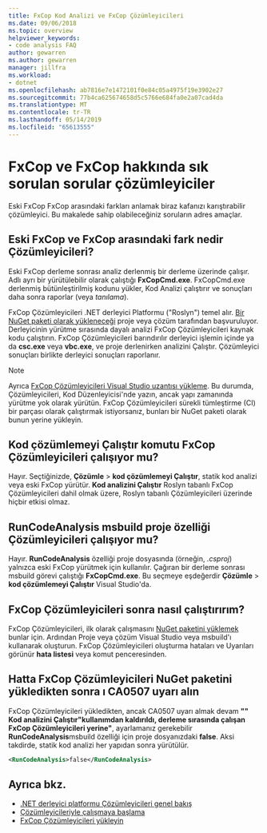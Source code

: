 ```yaml
---
title: FxCop Kod Analizi ve FxCop Çözümleyicileri
ms.date: 09/06/2018
ms.topic: overview
helpviewer_keywords:
- code analysis FAQ
author: gewarren
ms.author: gewarren
manager: jillfra
ms.workload:
- dotnet
ms.openlocfilehash: ab7816e7e1472101f0e84c05a4975f19e3902e27
ms.sourcegitcommit: 77b4ca625674658d5c5766e684fa0e2a07cad4da
ms.translationtype: MT
ms.contentlocale: tr-TR
ms.lasthandoff: 05/14/2019
ms.locfileid: "65613555"
---
```

# <a name="frequently-asked-questions-about-fxcop-and-fxcop-analyzers"></a>FxCop ve FxCop hakkında sık sorulan sorular çözümleyiciler

Eski FxCop FxCop arasındaki farkları anlamak biraz kafanızı karıştırabilir çözümleyici. Bu makalede sahip olabileceğiniz soruların adres amaçlar.

## <a name="whats-the-difference-between-legacy-fxcop-and-fxcop-analyzers"></a>Eski FxCop ve FxCop arasındaki fark nedir Çözümleyicileri?

Eski FxCop derleme sonrası analiz derlenmiş bir derleme üzerinde çalışır. Adlı ayrı bir yürütülebilir olarak çalıştığı **FxCopCmd.exe**. FxCopCmd.exe derlenmiş bütünleştirilmiş kodunu yükler, Kod Analizi çalıştırır ve sonuçları daha sonra raporlar (veya *tanılama*).

FxCop Çözümleyicileri .NET derleyici Platformu ("Roslyn") temel alır. [Bir NuGet paketi olarak yükleneceği](install-fxcop-analyzers.md#to-install-fxcop-analyzers-as-a-nuget-package) proje veya çözüm tarafından başvuruluyor. Derleyicinin yürütme sırasında dayalı analizi FxCop Çözümleyicileri kaynak kodu çalıştırın. FxCop Çözümleyicileri barındırılır derleyici işlemin içinde ya da **csc.exe** veya **vbc.exe**, ve proje derlenirken analizini Çalıştır. Çözümleyici sonuçları birlikte derleyici sonuçları raporlanır.

> [!NOTE]
> Ayrıca [FxCop Çözümleyicileri Visual Studio uzantısı yükleme](install-fxcop-analyzers.md#to-install-fxcop-analyzers-as-a-vsix). Bu durumda, Çözümleyicileri, Kod Düzenleyicisi'nde yazın, ancak yapı zamanında yürütme yok olarak yürütün. FxCop Çözümleyicileri sürekli tümleştirme (CI) bir parçası olarak çalıştırmak istiyorsanız, bunları bir NuGet paketi olarak bunun yerine yükleyin.

## <a name="does-the-run-code-analysis-command-run-fxcop-analyzers"></a>Kod çözümlemeyi Çalıştır komutu FxCop Çözümleyicileri çalışıyor mu?

Hayır. Seçtiğinizde, **Çözümle** > **kod çözümlemeyi Çalıştır**, statik kod analizi veya eski FxCop yürütür. **Kod analizini Çalıştır** Roslyn tabanlı FxCop Çözümleyicileri dahil olmak üzere, Roslyn tabanlı Çözümleyicileri üzerinde hiçbir etkisi olmaz.

## <a name="does-the-runcodeanalysis-msbuild-project-property-run-analyzers"></a>RunCodeAnalysis msbuild proje özelliği Çözümleyicileri çalışıyor mu?

Hayır. **RunCodeAnalysis** özelliği proje dosyasında (örneğin, *.csproj*) yalnızca eski FxCop yürütmek için kullanılır. Çağıran bir derleme sonrası msbuild görevi çalıştığı **FxCopCmd.exe**. Bu seçmeye eşdeğerdir **Çözümle** > **kod çözümlemeyi Çalıştır** Visual Studio'da.

## <a name="so-how-do-i-run-fxcop-analyzers-then"></a>FxCop Çözümleyicileri sonra nasıl çalıştırırım?

FxCop Çözümleyicileri, ilk olarak çalışmasını [NuGet paketini yüklemek](install-fxcop-analyzers.md) bunlar için. Ardından Proje veya çözüm Visual Studio veya msbuild'ı kullanarak oluşturun. FxCop Çözümleyicileri oluşturma hataları ve Uyarıları görünür **hata listesi** veya komut penceresinden.

## <a name="i-get-warning-ca0507-even-after-ive-installed-the-fxcop-analyzers-nuget-package"></a>Hatta FxCop Çözümleyicileri NuGet paketini yükledikten sonra ı CA0507 uyarı alın

FxCop Çözümleyicileri yükledikten, ancak CA0507 uyarı almak devam **"" Kod analizini Çalıştır"kullanımdan kaldırıldı, derleme sırasında çalışan FxCop Çözümleyicileri yerine"**, ayarlamanız gerekebilir **RunCodeAnalysis**msbuild özelliği için proje dosyanızdaki **false**. Aksi takdirde, statik kod analizi her yapıdan sonra yürütülür.

```xml
<RunCodeAnalysis>false</RunCodeAnalysis>
```

## <a name="see-also"></a>Ayrıca bkz.

- [.NET derleyici platformu Çözümleyicileri genel bakış](roslyn-analyzers-overview.md)
- [Çözümleyicileriyle çalışmaya başlama](fxcop-analyzers.yml)
- [FxCop Çözümleyicileri yükleyin](install-fxcop-analyzers.md)
